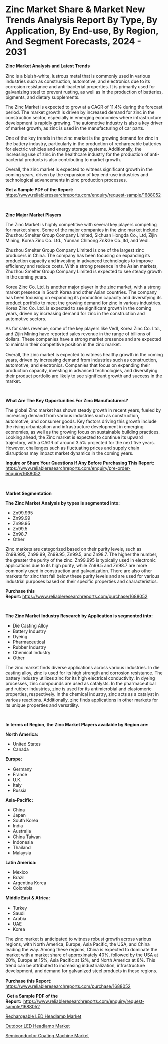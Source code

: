 <p><h1>Zinc Market Share & Market New Trends Analysis Report By Type, By Application, By End-use, By Region, And Segment Forecasts, 2024 - 2031</h1></p><p><strong>Zinc Market Analysis and Latest Trends</strong></p>
<p><p>Zinc is a bluish-white, lustrous metal that is commonly used in various industries such as construction, automotive, and electronics due to its corrosion resistance and anti-bacterial properties. It is primarily used for galvanizing steel to prevent rusting, as well as in the production of batteries, pigments, and dietary supplements.</p><p>The Zinc Market is expected to grow at a CAGR of 11.4% during the forecast period. The market growth is driven by increased demand for zinc in the construction sector, especially in emerging economies where infrastructure development is rapidly growing. The automotive industry is also a key driver of market growth, as zinc is used in the manufacturing of car parts.</p><p>One of the key trends in the zinc market is the growing demand for zinc in the battery industry, particularly in the production of rechargeable batteries for electric vehicles and energy storage systems. Additionally, the increasing use of zinc in the healthcare industry for the production of anti-bacterial products is also contributing to market growth.</p><p>Overall, the zinc market is expected to witness significant growth in the coming years, driven by the expansion of key end-use industries and technological advancements in zinc production processes.</p></p>
<p><strong>Get a Sample PDF of the Report:&nbsp;</strong> <a href="https://www.reliableresearchreports.com/enquiry/request-sample/1688052">https://www.reliableresearchreports.com/enquiry/request-sample/1688052</a></p>
<p>&nbsp;</p>
<p><strong>Zinc Major Market Players</strong></p>
<p><p>The Zinc Market is highly competitive with several key players competing for market share. Some of the major companies in the zinc market include Zhuzhou Smelter Group Company Limited, Sichuan Hongda Co., Ltd, Zijin Mining, Korea Zinc Co. Ltd., Yunnan Chihong Zn&Ge Co.,ltd, and Vedl.</p><p>Zhuzhou Smelter Group Company Limited is one of the largest zinc producers in China. The company has been focusing on expanding its production capacity and investing in advanced technologies to improve efficiency and reduce costs. With a strong presence in the Asian markets, Zhuzhou Smelter Group Company Limited is expected to see steady growth in the coming years.</p><p>Korea Zinc Co. Ltd. is another major player in the zinc market, with a strong market presence in South Korea and other Asian countries. The company has been focusing on expanding its production capacity and diversifying its product portfolio to meet the growing demand for zinc in various industries. Korea Zinc Co. Ltd. is expected to see significant growth in the coming years, driven by increasing demand for zinc in the construction and automotive sectors.</p><p>As for sales revenue, some of the key players like Vedl, Korea Zinc Co. Ltd., and Zijin Mining have reported sales revenue in the range of billions of dollars. These companies have a strong market presence and are expected to maintain their competitive position in the zinc market.</p><p>Overall, the zinc market is expected to witness healthy growth in the coming years, driven by increasing demand from industries such as construction, automotive, and electronics. Companies that focus on expanding their production capacity, investing in advanced technologies, and diversifying their product portfolio are likely to see significant growth and success in the market.</p></p>
<p>&nbsp;</p>
<p><strong>What Are The Key Opportunities For Zinc Manufacturers?</strong></p>
<p><p>The global Zinc market has shown steady growth in recent years, fueled by increasing demand from various industries such as construction, automotive, and consumer goods. Key factors driving this growth include the rising urbanization and infrastructure development in emerging economies, as well as the growing focus on sustainable building practices. Looking ahead, the Zinc market is expected to continue its upward trajectory, with a CAGR of around 3.5% projected for the next five years. However, challenges such as fluctuating prices and supply chain disruptions may impact market dynamics in the coming years.</p></p>
<p><strong>Inquire or Share Your Questions If Any Before Purchasing This Report:</strong> <a href="https://www.reliableresearchreports.com/enquiry/pre-order-enquiry/1688052">https://www.reliableresearchreports.com/enquiry/pre-order-enquiry/1688052</a></p>
<p>&nbsp;</p>
<p><strong>Market Segmentation</strong></p>
<p><strong>The Zinc Market Analysis by types is segmented into:</strong></p>
<p><ul><li>Zn99.995</li><li>Zn99.99</li><li>Zn99.95</li><li>Zn99.5</li><li>Zn98.7</li><li>Other</li></ul></p>
<p><p>Zinc markets are categorized based on their purity levels, such as Zn99.995, Zn99.99, Zn99.95, Zn99.5, and Zn98.7. The higher the number, the greater the purity of the zinc. Zn99.995 is typically used in electronic applications due to its high purity, while Zn99.5 and Zn98.7 are more commonly used in construction and galvanization. There are also other markets for zinc that fall below these purity levels and are used for various industrial purposes based on their specific properties and characteristics.</p></p>
<p><strong>Purchase this Report:&nbsp;</strong><a href="https://www.reliableresearchreports.com/purchase/1688052">https://www.reliableresearchreports.com/purchase/1688052</a></p>
<p>&nbsp;</p>
<p><strong>The Zinc Market Industry Research by Application is segmented into:</strong></p>
<p><ul><li>Die Casting Alloy</li><li>Battery Industry</li><li>Dyeing</li><li>Pharmaceutical</li><li>Rubber Industry</li><li>Chemical Industry</li><li>Other</li></ul></p>
<p><p>The zinc market finds diverse applications across various industries. In die casting alloy, zinc is used for its high strength and corrosion resistance. The battery industry utilizes zinc for its high electrical conductivity. In dyeing processes, zinc compounds are used as catalysts. In the pharmaceutical and rubber industries, zinc is used for its antimicrobial and elastomeric properties, respectively. In the chemical industry, zinc acts as a catalyst in various reactions. Additionally, zinc finds applications in other markets for its unique properties and versatility.</p></p>
<p>&nbsp;</p>
<p><strong>In terms of Region, the Zinc Market Players available by Region are:</strong></p>
<p>
    <p> <strong> North America: </strong>
        <ul>
            <li>United States</li>
            <li>Canada</li>
        </ul>
        </p> 
    <p> <strong> Europe: </strong>
        <ul>
            <li>Germany</li>
            <li>France</li>
            <li>U.K.</li>
            <li>Italy</li>
            <li>Russia</li>
        </ul>
        </p> 
    <p> <strong> Asia-Pacific: </strong>
        <ul>
            <li>China</li>
            <li>Japan</li>
            <li>South Korea</li>
            <li>India</li>
            <li>Australia</li>
            <li>China Taiwan</li>
            <li>Indonesia</li>
            <li>Thailand</li>
            <li>Malaysia</li>
        </ul>
        </p> 
    <p> <strong> Latin America: </strong>
        <ul>
            <li>Mexico</li>
            <li>Brazil</li>
            <li>Argentina Korea</li>
            <li>Colombia</li>
        </ul>
        </p> 
    <p> <strong> Middle East & Africa: </strong>
        <ul>
            <li>Turkey</li>
            <li>Saudi</li>
            <li>Arabia</li>
            <li>UAE</li>
            <li>Korea</li>
        </ul>
    </p>
    </p>
<p><p>The zinc market is anticipated to witness robust growth across various regions, with North America, Europe, Asia Pacific, the USA, and China leading the way. Among these regions, China is expected to dominate the market with a market share of approximately 40%, followed by the USA at 20%, Europe at 15%, Asia Pacific at 12%, and North America at 8%. This trend can be attributed to increasing industrialization, infrastructure development, and demand for galvanized steel products in these regions.</p></p>
<p><strong>Purchase this Report: </strong><a href="https://www.reliableresearchreports.com/purchase/1688052">https://www.reliableresearchreports.com/purchase/1688052</a></p>
<p>&nbsp;<strong>Get a Sample PDF of the Report:&nbsp;&nbsp;</strong><a href="https://www.reliableresearchreports.com/enquiry/request-sample/1688052">https://www.reliableresearchreports.com/enquiry/request-sample/1688052</a></p>
<p><strong></strong></p>
<p><p><a href="https://view.publitas.com/reportprime-1/rechargeable-led-headlamp-market-growth-market-trends-covid-19-impact-and-forecasts-for-period-from-2023-2030/">Rechargeable LED Headlamp Market</a></p><p><a href="https://view.publitas.com/reportprime-1/outdoor-led-headlamp-market-size-furnishes-valuable-information-encompassing-market-share-market-trends-and-projections-spanning-from-2023-to-2030/">Outdoor LED Headlamp Market</a></p><p><a href="https://view.publitas.com/reportprime-1/semiconductor-coating-machine-market-research-report-reveals-the-latest-trends-and-opportunities-of-this-market-for-period-from-2023-2030/">Semiconductor Coating Machine Market</a></p></p>